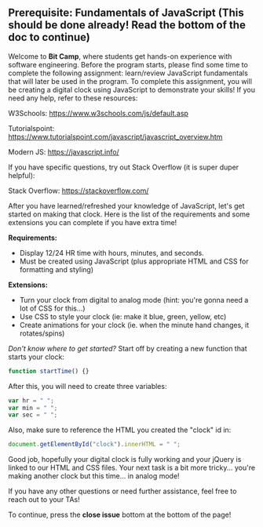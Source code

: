 ## Prerequisite: Fundamentals of JavaScript (This should be done already! Read the bottom of the doc to continue)

Welcome to **Bit Camp**, where students get hands-on experience with software engineering. Before the program starts, please find some time to complete the following assignment: learn/review JavaScript fundamentals that will later be used in the program. To complete this assignment, you will be creating a digital clock using JavaScript to demonstrate your skills! If you need any help, refer to these resources:

W3Schools: https://www.w3schools.com/js/default.asp

Tutorialspoint: https://www.tutorialspoint.com/javascript/javascript_overview.htm

Modern JS: https://javascript.info/

If you have specific questions, try out Stack Overflow (it is super duper helpful):

Stack Overflow: https://stackoverflow.com/

After you have learned/refreshed your knowledge of JavaScript, let's get started on making that clock. Here is the list of the requirements and some extensions you can complete if you have extra time!

**Requirements:**

- Display 12/24 HR time with hours, minutes, and seconds.
- Must be created using JavaScript (plus appropriate HTML and CSS for formatting and styling)

**Extensions:**

- Turn your clock from digital to analog mode (hint: you're gonna need a lot of CSS for this...)
- Use CSS to style your clock (ie: make it blue, green, yellow, etc)
- Create animations for your clock (ie. when the minute hand changes, it rotates/spins)

*Don't know where to get started?* Start off by creating a new function that starts your clock:

```js
function startTime() {}
```

After this, you will need to create three variables:

```javascript
var hr = " ";
var min = " ";
var sec = " ";
```

Also, make sure to reference the HTML you created the "clock" id in:

```javascript
document.getElementById("clock").innerHTML = " ";
```

Good job, hopefully your digital clock is fully working and your jQuery is linked to our HTML and CSS files. Your next task is a bit more tricky... you're making another clock but this time... in analog mode!

If you have any other questions or need further assistance, feel free to reach out to your TAs!

To continue, press the **close issue** bottom at the bottom of the page!
